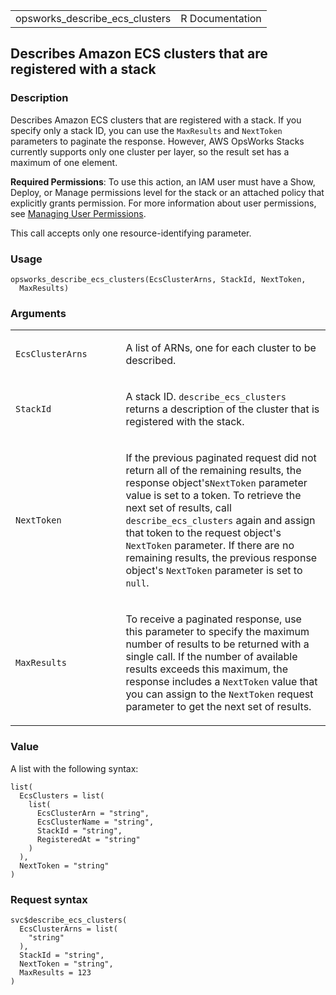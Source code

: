 <table style="width: 100%;">
<tbody>
<tr class="odd">
<td>opsworks_describe_ecs_clusters</td>
<td style="text-align: right;">R Documentation</td>
</tr>
</tbody>
</table>

## Describes Amazon ECS clusters that are registered with a stack

### Description

Describes Amazon ECS clusters that are registered with a stack. If you
specify only a stack ID, you can use the `MaxResults` and `NextToken`
parameters to paginate the response. However, AWS OpsWorks Stacks
currently supports only one cluster per layer, so the result set has a
maximum of one element.

**Required Permissions**: To use this action, an IAM user must have a
Show, Deploy, or Manage permissions level for the stack or an attached
policy that explicitly grants permission. For more information about
user permissions, see [Managing User
Permissions](https://docs.aws.amazon.com/opsworks/latest/userguide/opsworks-security-users.html).

This call accepts only one resource-identifying parameter.

### Usage

    opsworks_describe_ecs_clusters(EcsClusterArns, StackId, NextToken,
      MaxResults)

### Arguments

<table>
<colgroup>
<col style="width: 35%" />
<col style="width: 65%" />
</colgroup>
<tbody>
<tr class="odd">
<td><code
id="opsworks_describe_ecs_clusters_:_EcsClusterArns">EcsClusterArns</code></td>
<td><p>A list of ARNs, one for each cluster to be described.</p></td>
</tr>
<tr class="even">
<td><code
id="opsworks_describe_ecs_clusters_:_StackId">StackId</code></td>
<td><p>A stack ID. <code>describe_ecs_clusters</code> returns a
description of the cluster that is registered with the stack.</p></td>
</tr>
<tr class="odd">
<td><code
id="opsworks_describe_ecs_clusters_:_NextToken">NextToken</code></td>
<td><p>If the previous paginated request did not return all of the
remaining results, the response object's<code>NextToken</code> parameter
value is set to a token. To retrieve the next set of results, call
<code>describe_ecs_clusters</code> again and assign that token to the
request object's <code>NextToken</code> parameter. If there are no
remaining results, the previous response object's <code>NextToken</code>
parameter is set to <code>null</code>.</p></td>
</tr>
<tr class="even">
<td><code
id="opsworks_describe_ecs_clusters_:_MaxResults">MaxResults</code></td>
<td><p>To receive a paginated response, use this parameter to specify
the maximum number of results to be returned with a single call. If the
number of available results exceeds this maximum, the response includes
a <code>NextToken</code> value that you can assign to the
<code>NextToken</code> request parameter to get the next set of
results.</p></td>
</tr>
</tbody>
</table>

### Value

A list with the following syntax:

    list(
      EcsClusters = list(
        list(
          EcsClusterArn = "string",
          EcsClusterName = "string",
          StackId = "string",
          RegisteredAt = "string"
        )
      ),
      NextToken = "string"
    )

### Request syntax

    svc$describe_ecs_clusters(
      EcsClusterArns = list(
        "string"
      ),
      StackId = "string",
      NextToken = "string",
      MaxResults = 123
    )
